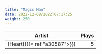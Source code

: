 ```yaml
---
title: "Magic Man"
date: 2022-12-08/2022T07:17:25
weight: 250
---
```




 Artist | Plays 
----- | -----:
[Heart]({{< ref "a30587">}}) | 5
